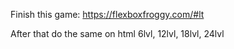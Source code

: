 Finish this game: https://flexboxfroggy.com/#lt

After that do the same on html
6lvl, 12lvl, 18lvl, 24lvl 

